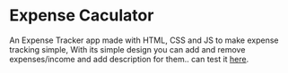 # Expense Caculator
An Expense Tracker app made with HTML, CSS and JS to make expense tracking simple, With its simple design you can add and remove expenses/income and add description for them.. can test it [here](http://ludicrous-unit.surge.sh/).
